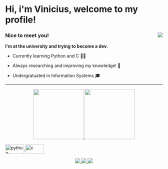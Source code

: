 # Hi, i'm Vinicius, welcome to my profile!

### Nice to meet you! <img align= "right" src= "https://komarev.com/ghpvc/?username=ViniciusMaiaM">
**I'm at the university and trying to become a dev.**

- Currently learning Python and C 👨‍💻 

- Always researching and improving my knowledge! 🔭
 
- Undergratuated in Information Systems 🎓
 
____

<p align="center">
  <a href="https://github.com/ViniciusMaiaM">
  <img height="160cm" src="https://github-readme-stats.vercel.app/api?username=ViniciusMaiaM&show_icons=true&theme=radical&include_all_commits=true&count_private=true"/>
  <img height="160cm" src="https://github-readme-stats.vercel.app/api/top-langs/?username=ViniciusMaiaM&layout=compact&langs_count=7&theme=radical"/>
</p>

<div style = "dysplay: inline_block">
  <img align = "center" alt = "python" height = "30" width = "60" src = "https://cdn.jsdelivr.net/gh/devicons/devicon/icons/python/python-original.svg">
  <img align = "center" alt = "c" height = "30" width = "60" src= "https://cdn.jsdelivr.net/gh/devicons/devicon/icons/c/c-original.svg" >       
</div>

 
 
<p align= "center"> 
 <a href= "mailto:viniciusmaiamarinho1@gmail.com" target="_blank">
  <img src="https://img.shields.io/badge/Gmail-D14836?style=for-the-badge&logo=gmail&logoColor=white">
 </a>
 
 <a href= "https://www.linkedin.com/in/vinicius-maia-545000239/" target="_blank">
  <img src="https://img.shields.io/badge/-LinkedIn-%230077B5?style=for-the-badge&logo=linkedin&logoColor=white">
 </a> 
 
 <a href= "https://profile.codersrank.io/user/viniciusmaiam" target="_blank">
  <img src="https://img.shields.io/static/v1?style=for-the-badge&message=CodersRank&color=67A4AC&logo=CodersRank&logoColor=FFFFFF&label=">
 </a>
 
</p>

<!---
ViniciusMaiaM/ViniciusMaiaM is a ✨ special ✨ repository because its `README.md` (this file) appears on your GitHub profile.
You can click the Preview link to take a look at your changes.
--->
